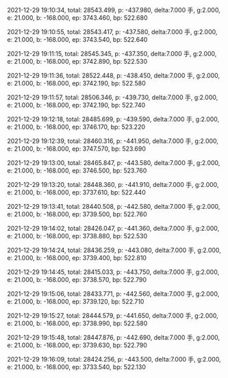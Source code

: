 2021-12-29 19:10:34, total: 28543.499, p: -437.980, delta:7.000 手, g:2.000, e: 21.000, b: -168.000, ep: 3743.460, bp: 522.680

2021-12-29 19:10:55, total: 28543.417, p: -437.580, delta:7.000 手, g:2.000, e: 21.000, b: -168.000, ep: 3743.540, bp: 522.640

2021-12-29 19:11:15, total: 28545.345, p: -437.350, delta:7.000 手, g:2.000, e: 21.000, b: -168.000, ep: 3742.890, bp: 522.530

2021-12-29 19:11:36, total: 28522.448, p: -438.450, delta:7.000 手, g:2.000, e: 21.000, b: -168.000, ep: 3742.190, bp: 522.580

2021-12-29 19:11:57, total: 28506.346, p: -439.730, delta:7.000 手, g:2.000, e: 21.000, b: -168.000, ep: 3742.190, bp: 522.740

2021-12-29 19:12:18, total: 28485.699, p: -439.590, delta:7.000 手, g:2.000, e: 21.000, b: -168.000, ep: 3746.170, bp: 523.220

2021-12-29 19:12:39, total: 28460.316, p: -441.950, delta:7.000 手, g:2.000, e: 21.000, b: -168.000, ep: 3747.570, bp: 523.690

2021-12-29 19:13:00, total: 28465.847, p: -443.580, delta:7.000 手, g:2.000, e: 21.000, b: -168.000, ep: 3746.500, bp: 523.760

2021-12-29 19:13:20, total: 28448.360, p: -441.910, delta:7.000 手, g:2.000, e: 21.000, b: -168.000, ep: 3737.610, bp: 522.440

2021-12-29 19:13:41, total: 28440.508, p: -442.580, delta:7.000 手, g:2.000, e: 21.000, b: -168.000, ep: 3739.500, bp: 522.760

2021-12-29 19:14:02, total: 28426.047, p: -441.360, delta:7.000 手, g:2.000, e: 21.000, b: -168.000, ep: 3738.880, bp: 522.530

2021-12-29 19:14:24, total: 28436.259, p: -443.080, delta:7.000 手, g:2.000, e: 21.000, b: -168.000, ep: 3739.400, bp: 522.810

2021-12-29 19:14:45, total: 28415.033, p: -443.750, delta:7.000 手, g:2.000, e: 21.000, b: -168.000, ep: 3738.570, bp: 522.790

2021-12-29 19:15:06, total: 28433.771, p: -442.560, delta:7.000 手, g:2.000, e: 21.000, b: -168.000, ep: 3739.120, bp: 522.710

2021-12-29 19:15:27, total: 28444.579, p: -441.650, delta:7.000 手, g:2.000, e: 21.000, b: -168.000, ep: 3738.990, bp: 522.580

2021-12-29 19:15:48, total: 28447.876, p: -442.690, delta:7.000 手, g:2.000, e: 21.000, b: -168.000, ep: 3739.630, bp: 522.790

2021-12-29 19:16:09, total: 28424.256, p: -443.500, delta:7.000 手, g:2.000, e: 21.000, b: -168.000, ep: 3733.540, bp: 522.130